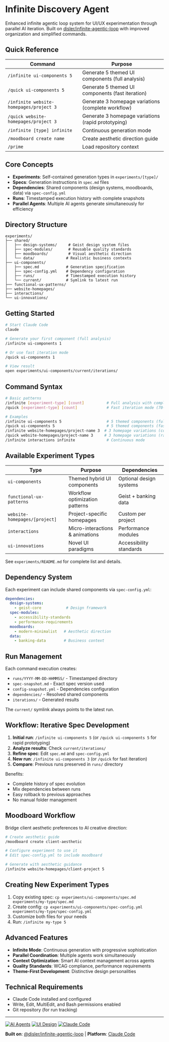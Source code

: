 # Infinite Discovery Agent

Enhanced infinite agentic loop system for UI/UX experimentation through parallel AI iteration. Built on [disler/infinite-agentic-loop](https://github.com/disler/infinite-agentic-loop) with improved organization and simplified commands.

## Quick Reference

| Command | Purpose |
|---------|---------|
| `/infinite ui-components 5` | Generate 5 themed UI components (full analysis) |
| `/quick ui-components 5` | Generate 5 themed UI components (fast iteration) |
| `/infinite website-homepages/project 3` | Generate 3 homepage variations (complete workflow) |
| `/quick website-homepages/project 3` | Generate 3 homepage variations (rapid prototyping) |
| `/infinite [type] infinite` | Continuous generation mode |
| `/moodboard create name` | Create aesthetic direction guide |
| `/prime` | Load repository context |

## Core Concepts

- **Experiments**: Self-contained generation types in `experiments/[type]/`
- **Specs**: Generation instructions in `spec.md` files
- **Dependencies**: Shared components (design systems, moodboards, data) via `spec-config.yml`
- **Runs**: Timestamped execution history with complete snapshots
- **Parallel Agents**: Multiple AI agents generate simultaneously for efficiency

## Directory Structure

```
experiments/
├── shared/
│   ├── design-systems/     # Geist design system files
│   ├── spec-modules/       # Reusable quality standards
│   ├── moodboards/         # Visual aesthetic direction
│   └── data/              # Realistic business contexts
├── ui-components/
│   ├── spec.md            # Generation specification
│   ├── spec-config.yml    # Dependency configuration
│   ├── runs/              # Timestamped execution history
│   └── current/           # Symlink to latest run
├── functional-ux-patterns/
├── website-homepages/
├── interactions/
└── ui-innovations/
```

## Getting Started

```bash
# Start Claude Code
claude

# Generate your first component (full analysis)
/infinite ui-components 1

# Or use fast iteration mode
/quick ui-components 1

# View result
open experiments/ui-components/current/iterations/
```

## Command Syntax

```bash
# Basic patterns
/infinite [experiment-type] [count]          # Full analysis with complete dependency resolution
/quick [experiment-type] [count]             # Fast iteration mode (70-80% fewer tokens)

# Examples
/infinite ui-components 5                    # 5 themed components (full analysis)
/quick ui-components 5                       # 5 themed components (fast iteration)
/infinite website-homepages/project-name 3  # 3 homepage variations (complete workflow)
/quick website-homepages/project-name 3     # 3 homepage variations (rapid prototyping)
/infinite interactions infinite              # Continuous mode
```

## Available Experiment Types

| Type | Purpose | Dependencies |
|------|---------|--------------|
| `ui-components` | Themed hybrid UI components | Optional design systems |
| `functional-ux-patterns` | Workflow optimization patterns | Geist + banking data |
| `website-homepages/[project]` | Project-specific homepages | Custom per project |
| `interactions` | Micro-interactions & animations | Performance modules |
| `ui-innovations` | Novel UI paradigms | Accessibility standards |

See `experiments/README.md` for complete list and details.

## Dependency System

Each experiment can include shared components via `spec-config.yml`:

```yaml
dependencies:
  design-systems:
    - geist-core           # Design framework
  spec-modules:
    - accessibility-standards
    - performance-requirements
  moodboards:
    - modern-minimalist   # Aesthetic direction
  data:
    - banking-data        # Business context
```

## Run Management

Each command execution creates:
- `runs/YYYY-MM-DD-HHMMSS/` - Timestamped directory
- `spec-snapshot.md` - Exact spec version used
- `config-snapshot.yml` - Dependencies configuration
- `dependencies/` - Resolved shared components
- `iterations/` - Generated results

The `current/` symlink always points to the latest run.

## Workflow: Iterative Spec Development

1. **Initial run**: `/infinite ui-components 5` (or `/quick ui-components 5` for rapid prototyping)
2. **Analyze results**: Check `current/iterations/`
3. **Refine spec**: Edit `spec.md` and `spec-config.yml`
4. **New run**: `/infinite ui-components 3` (or `/quick` for fast iteration)
5. **Compare**: Previous runs preserved in `runs/` directory

Benefits:
- Complete history of spec evolution
- Mix dependencies between runs
- Easy rollback to previous approaches
- No manual folder management

## Moodboard Workflow

Bridge client aesthetic preferences to AI creative direction:

```bash
# Create aesthetic guide
/moodboard create client-aesthetic

# Configure experiment to use it
# Edit spec-config.yml to include moodboard

# Generate with aesthetic guidance
/infinite website-homepages/client-project 5
```

## Creating New Experiment Types

1. Copy existing spec: `cp experiments/ui-components/spec.md experiments/my-type/spec.md`
2. Create config: `cp experiments/ui-components/spec-config.yml experiments/my-type/spec-config.yml`
3. Customize both files for your needs
4. Run: `/infinite my-type 5`

## Advanced Features

- **Infinite Mode**: Continuous generation with progressive sophistication
- **Parallel Coordination**: Multiple agents work simultaneously
- **Context Optimization**: Smart AI context management across agents
- **Quality Standards**: WCAG compliance, performance requirements
- **Theme-First Development**: Distinctive design personalities

## Technical Requirements

- Claude Code installed and configured
- Write, Edit, MultiEdit, and Bash permissions enabled
- Git repository (for run tracking)

---

[![AI Agents](https://img.shields.io/badge/AI-Agents-blue?style=flat-square)](https://github.com/topics/ai-agents)
[![UI Design](https://img.shields.io/badge/UI-Design-green?style=flat-square)](https://github.com/topics/ui-design)
[![Claude Code](https://img.shields.io/badge/Built%20with-Claude%20Code-purple?style=flat-square)](https://docs.anthropic.com/en/docs/claude-code/overview)

**Built on**: [@disler/infinite-agentic-loop](https://github.com/disler/infinite-agentic-loop) | **Platform**: [Claude Code](https://docs.anthropic.com/en/docs/claude-code/overview)